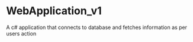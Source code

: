 # WebApplication_v1
A c# application that connects to database and fetches information as per users action
